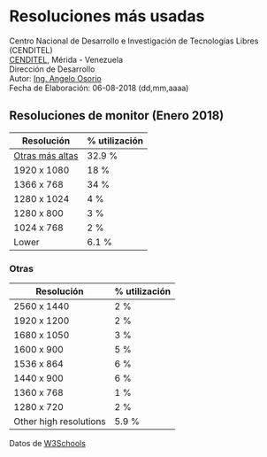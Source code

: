 # Resoluciones más usadas
Centro Nacional de Desarrollo e Investigación de Tecnologías Libres (CENDITEL) <br>
[CENDITEL](https://www.cenditel.gob.ve/), Mérida - Venezuela<br>
Dirección de Desarrollo<br>
Autor: [Ing. Angelo Osorio](https://twitter.com/Engel_PAIN)<br>
Fecha de Elaboración: 06-08-2018 (dd,mm,aaaa)

## Resoluciones de monitor (Enero 2018)

|        Resolución         | % utilización |
|---------------------------|---------------|
| [Otras más altas](#otras) |      32.9 %   |
|        1920 x 1080        |      18 %     |
|        1366 x  768        |      34 %     |
|        1280 x 1024        |       4 %     |
|        1280 x  800        |       3 %     |
|        1024 x  768        |       2 %     |
|           Lower           |       6.1 %   |


### Otras
|       Resolución       | % utilización |
|------------------------|---------------|
|       2560 x 1440      |       2 %     |
|       1920 x 1200      |       2 %     |
|       1680 x 1050      |       3 %     |
|       1600 x  900      |       5 %     |
|       1536 x  864      |       6 %     |
|       1440 x  900      |       6 %     |
|       1360 x  768      |       1 %     |
|       1280 x  720      |       2 %     |
| Other high resolutions |       5.9 %   |

Datos de [W3Schools](https://www.w3schools.com/browsers/browsers_display.asp)